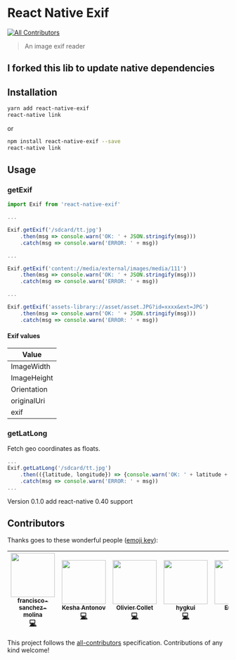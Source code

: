 # React Native Exif
[![All Contributors](https://img.shields.io/badge/all_contributors-6-orange.svg?style=flat-square)](#contributors) <br />
>An image exif reader
## I forked this lib to update native dependencies

## Installation
```sh
yarn add react-native-exif
react-native link
```
or
```sh
npm install react-native-exif --save
react-native link
```

## Usage

### getExif

```javascript
import Exif from 'react-native-exif'

...

Exif.getExif('/sdcard/tt.jpg')
    .then(msg => console.warn('OK: ' + JSON.stringify(msg)))
    .catch(msg => console.warn('ERROR: ' + msg))

...

Exif.getExif('content://media/external/images/media/111')
    .then(msg => console.warn('OK: ' + JSON.stringify(msg)))
    .catch(msg => console.warn('ERROR: ' + msg))

...

Exif.getExif('assets-library://asset/asset.JPG?id=xxxx&ext=JPG')
    .then(msg => console.warn('OK: ' + JSON.stringify(msg)))
    .catch(msg => console.warn('ERROR: ' + msg))

```
#### Exif values

Value |
--- |
ImageWidth |
ImageHeight |
Orientation |
originalUri |
exif|

### getLatLong

Fetch geo coordinates as floats.

```javascript
...
Exif.getLatLong('/sdcard/tt.jpg')
    .then(({latitude, longitude}) => {console.warn('OK: ' + latitude + ', ' + longitude)})
    .catch(msg => console.warn('ERROR: ' + msg))
...
```

Version 0.1.0 add react-native 0.40 support

## Contributors

Thanks goes to these wonderful people ([emoji key](https://github.com/kentcdodds/all-contributors#emoji-key)):

<!-- ALL-CONTRIBUTORS-LIST:START - Do not remove or modify this section -->
<!-- prettier-ignore -->
| [<img src="https://avatars3.githubusercontent.com/u/9049706?v=4" width="100px;"/><br /><sub><b>francisco-sanchez-molina</b></sub>](https://github.com/francisco-sanchez-molina)<br />[💻](https://github.com/psm1984/react-native-exif/commits?author=francisco-sanchez-molina "Code") | [<img src="https://avatars2.githubusercontent.com/u/11584712?v=4" width="100px;"/><br /><sub><b>Kesha Antonov</b></sub>](https://github.com/kesha-antonov)<br />[💻](https://github.com/psm1984/react-native-exif/commits?author=kesha-antonov "Code") | [<img src="https://avatars1.githubusercontent.com/u/95189?v=4" width="100px;"/><br /><sub><b>Olivier Collet</b></sub>](http://ocollet.com)<br />[💻](https://github.com/psm1984/react-native-exif/commits?author=ocollet "Code") | [<img src="https://avatars0.githubusercontent.com/u/12526?v=4" width="100px;"/><br /><sub><b>hygkui</b></sub>](https://github.com/hygkui)<br />[💻](https://github.com/psm1984/react-native-exif/commits?author=hygkui "Code") | [<img src="https://avatars2.githubusercontent.com/u/1276585?v=4" width="100px;"/><br /><sub><b>EurekaO</b></sub>](https://github.com/eurekao)<br />[💻](https://github.com/psm1984/react-native-exif/commits?author=eurekao "Code") | [<img src="https://avatars0.githubusercontent.com/u/5035660?v=4" width="100px;"/><br /><sub><b>Colin Basnett </b></sub>](https://github.com/cmbasnett)<br />[💻](https://github.com/psm1984/react-native-exif/commits?author=cmbasnett "Code") |
| :---: | :---: | :---: | :---: | :---: | :---: |
<!-- ALL-CONTRIBUTORS-LIST:END -->

This project follows the [all-contributors](https://github.com/kentcdodds/all-contributors) specification. Contributions of any kind welcome!
